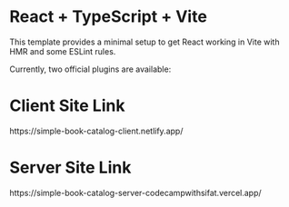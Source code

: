 # React + TypeScript + Vite

This template provides a minimal setup to get React working in Vite with HMR and some ESLint rules.

Currently, two official plugins are available:

<h1>Client Site Link</h1>
https://simple-book-catalog-client.netlify.app/

</br>
<h1>Server Site Link</h1>
 https://simple-book-catalog-server-codecampwithsifat.vercel.app/
